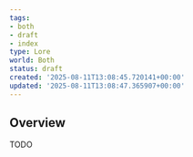 ```yaml
---
tags:
- both
- draft
- index
type: Lore
world: Both
status: draft
created: '2025-08-11T13:08:45.720141+00:00'
updated: '2025-08-11T13:08:47.365907+00:00'
---
```



## Overview

TODO
